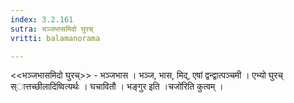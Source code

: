 ```yaml
---
index: 3.2.161
sutra: भञ्जभासमिदो घुरच्
vritti: balamanorama

---
```

<<भञ्जभासमिदो घुरच्>> - भञ्जभास । भञ्ज, भास, मिद्, एषां द्वन्द्वात्पञ्चमी । एभ्यो घुरच् स्ात्तच्छीलादिष्वित्यर्थः । घचावितौ । भङ्गुर इति ।चजो॑रिति कुत्वम् । 